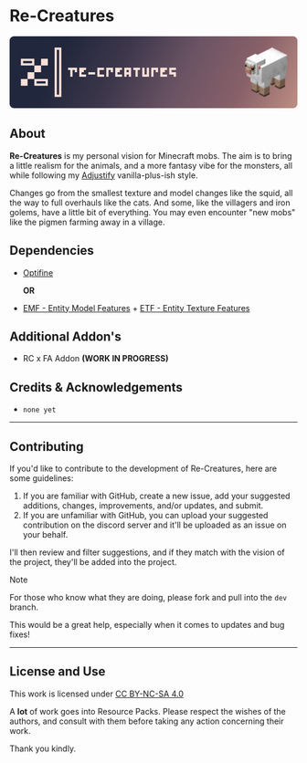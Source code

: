 # Re-Creatures

![banner](external/banner.png)

## About

**Re-Creatures** is my personal vision for Minecraft mobs. The aim is to bring a little realism for the animals, and a more fantasy vibe for the monsters, all while following my [Adjustify](https://www.curseforge.com/linkout?remoteUrl=https%253a%252f%252fwww.planetminecraft.com%252ftexture-pack%252fadjustify%252f) vanilla-plus-ish style.

Changes go from the smallest texture and model changes like the squid, all the way to full overhauls like the cats. And some, like the villagers and iron golems, have a little bit of everything. You may even encounter "new mobs" like the pigmen farming away in a village.

## Dependencies

- [Optifine](https://optifine.net/home)

  **OR**
  
- [EMF - Entity Model Features](https://modrinth.com/mod/entity-model-features) + [ETF - Entity Texture Features](https://modrinth.com/mod/entitytexturefeatures)

## Additional Addon's

- RC x FA Addon **(WORK IN PROGRESS)**

## Credits & Acknowledgements 

- `none yet`

---

## Contributing

If you'd like to contribute to the development of Re-Creatures, here are some guidelines:

1. If you are familiar with GitHub, create a new issue, add your suggested additions, changes, improvements, and/or updates, and submit. 
2. If you are unfamiliar with GitHub, you can upload your suggested contribution on the discord server and it'll be uploaded as an issue on your behalf.

I'll then review and filter suggestions, and if they match with the vision of the project, they'll be added into the project.

> [!NOTE]
> For those who know what they are doing, please fork and pull into the `dev` branch.
> 
> This would be a great help, especially when it comes to updates and bug fixes!

---

## License and Use

<p xmlns:cc="http://creativecommons.org/ns#" >This work is licensed under <a href="https://creativecommons.org/licenses/by-nc-sa/4.0/?ref=chooser-v1" target="_blank" rel="license noopener noreferrer" style="display:inline-block;">CC BY-NC-SA 4.0<img style="height:22px!important;margin-left:3px;vertical-align:text-bottom;" src="https://mirrors.creativecommons.org/presskit/icons/cc.svg?ref=chooser-v1" alt=""><img style="height:22px!important;margin-left:3px;vertical-align:text-bottom;" src="https://mirrors.creativecommons.org/presskit/icons/by.svg?ref=chooser-v1" alt=""><img style="height:22px!important;margin-left:3px;vertical-align:text-bottom;" src="https://mirrors.creativecommons.org/presskit/icons/nc.svg?ref=chooser-v1" alt=""><img style="height:22px!important;margin-left:3px;vertical-align:text-bottom;" src="https://mirrors.creativecommons.org/presskit/icons/sa.svg?ref=chooser-v1" alt=""></a></p>

A **lot** of work goes into Resource Packs. 
Please respect the wishes of the authors, and consult with them before taking any action concerning their work.

Thank you kindly.
